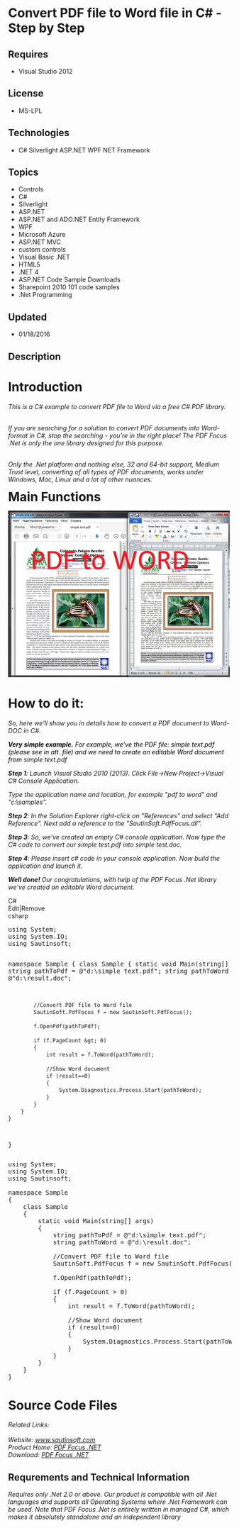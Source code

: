# Convert PDF file to Word file in C# - Step by Step
## Requires
- Visual Studio 2012
## License
- MS-LPL
## Technologies
- C# Silverlight ASP.NET WPF NET Framework
## Topics
- Controls
- C#
- Silverlight
- ASP.NET
- ASP.NET and ADO.NET Entity Framework
- WPF
- Microsoft Azure
- ASP.NET MVC
- custom controls
- Visual Basic .NET
- HTML5
- .NET 4
- ASP.NET Code Sample Downloads
- Sharepoint 2010 101 code samples
- .Net Programming
## Updated
- 01/18/2016
## Description

<h1>Introduction</h1>
<p><em>This is a C# example to convert PDF file to Word via a free C# PDF library.</em></p>
<p><em><br>
If you are searching for a solution to convert PDF documents into Word-format in C#, stop the searching - you're in the right place! The PDF Focus .Net is only the one library designed for this purpose.</em></p>
<p><em><br>
Only the .Net platform and nothing else, 32 and 64-bit support, Medium Trust level, converting of all types of PDF documents, works under Windows, Mac, Linux and a lot of other nuances</em><em>.</em></p>
<p><strong style="font-size:2em">Main Functions</strong></p>
<p><strong><img id="147487" src="147487-pdf%20to%20word.png" alt=""><br>
</strong></p>
<h1><span>How to do it:</span></h1>
<p><em>So, here we'll show you in details how to convert a PDF document to Word-DOC in C#.</em></p>
<p><em><span style="color:#000000"><strong><span class="blue12b">Very simple example.</span></strong>&nbsp;For example, we've the PDF file: simple text.pdf (please see in att. file) and we need to create an editable Word document from&nbsp;</span>simple text.pdf</em></p>
<p><em><span class="blue12b"><strong>Step 1</strong>:</span>&nbsp;Launch Visual Studio 2010 (2013). Click File-&gt;New Project-&gt;Visual C# Console Application.</em></p>
<p><em>Type the application name and location, for example &quot;pdf to word&quot; and &quot;c:\samples&quot;.</em></p>
<p><em><span class="blue12b"><strong>Step 2</strong>:</span>&nbsp;In the Solution Explorer right-click on &quot;References&quot; and select &quot;Add Reference&quot;. Next add a reference to the &quot;SautinSoft.PdfFocus.dll&quot;</em><em>.</em></p>
<p><em><span class="blue12b"><strong>Step 3</strong>:</span>&nbsp;So, we've created an empty C# console application. Now type the C# code to convert our simple test.pdf into simple test.doc.</em></p>
<p><em><strong>Step 4</strong>: Please insert c# code in your console application.&nbsp;Now build the application and launch it.</em></p>
<p><span><em><strong><span class="blue12b">Well done!</span>&nbsp;</strong>Our congratulations, with help of the PDF Focus .Net library we've created an editable Word document.</em><br>
</span></p>
<div class="scriptcode">
<div class="pluginEditHolder" pluginCommand="mceScriptCode">
<div class="title"><span>C#</span></div>
<div class="pluginLinkHolder"><span class="pluginEditHolderLink">Edit</span>|<span class="pluginRemoveHolderLink">Remove</span></div>
<span class="hidden">csharp</span>
<pre class="hidden">using System;
using System.IO;
using Sautinsoft; 

namespace Sample
{
    class Sample
    {
        static void Main(string[] args)
        {
            string pathToPdf = @&quot;d:\simple text.pdf&quot;;
            string pathToWord = @&quot;d:\result.doc&quot;;

            //Convert PDF file to Word file
            SautinSoft.PdfFocus f = new SautinSoft.PdfFocus();
	    	
            f.OpenPdf(pathToPdf);

            if (f.PageCount &gt; 0)
            {
                int result = f.ToWord(pathToWord);
                
                //Show Word document
                if (result==0)
                {
                    System.Diagnostics.Process.Start(pathToWord);
                }
            }
        }
    }
}
</pre>
<div class="preview">
<pre class="csharp"><span class="cs__keyword">using</span>&nbsp;System;&nbsp;
<span class="cs__keyword">using</span>&nbsp;System.IO;&nbsp;
<span class="cs__keyword">using</span>&nbsp;Sautinsoft;&nbsp;&nbsp;
&nbsp;
<span class="cs__keyword">namespace</span>&nbsp;Sample&nbsp;
{&nbsp;
&nbsp;&nbsp;&nbsp;&nbsp;<span class="cs__keyword">class</span>&nbsp;Sample&nbsp;
&nbsp;&nbsp;&nbsp;&nbsp;{&nbsp;
&nbsp;&nbsp;&nbsp;&nbsp;&nbsp;&nbsp;&nbsp;&nbsp;<span class="cs__keyword">static</span>&nbsp;<span class="cs__keyword">void</span>&nbsp;Main(<span class="cs__keyword">string</span>[]&nbsp;args)&nbsp;
&nbsp;&nbsp;&nbsp;&nbsp;&nbsp;&nbsp;&nbsp;&nbsp;{&nbsp;
&nbsp;&nbsp;&nbsp;&nbsp;&nbsp;&nbsp;&nbsp;&nbsp;&nbsp;&nbsp;&nbsp;&nbsp;<span class="cs__keyword">string</span>&nbsp;pathToPdf&nbsp;=&nbsp;@<span class="cs__string">&quot;d:\simple&nbsp;text.pdf&quot;</span>;&nbsp;
&nbsp;&nbsp;&nbsp;&nbsp;&nbsp;&nbsp;&nbsp;&nbsp;&nbsp;&nbsp;&nbsp;&nbsp;<span class="cs__keyword">string</span>&nbsp;pathToWord&nbsp;=&nbsp;@<span class="cs__string">&quot;d:\result.doc&quot;</span>;&nbsp;
&nbsp;
&nbsp;&nbsp;&nbsp;&nbsp;&nbsp;&nbsp;&nbsp;&nbsp;&nbsp;&nbsp;&nbsp;&nbsp;<span class="cs__com">//Convert&nbsp;PDF&nbsp;file&nbsp;to&nbsp;Word&nbsp;file</span>&nbsp;
&nbsp;&nbsp;&nbsp;&nbsp;&nbsp;&nbsp;&nbsp;&nbsp;&nbsp;&nbsp;&nbsp;&nbsp;SautinSoft.PdfFocus&nbsp;f&nbsp;=&nbsp;<span class="cs__keyword">new</span>&nbsp;SautinSoft.PdfFocus();&nbsp;
&nbsp;&nbsp;&nbsp;&nbsp;&nbsp;&nbsp;&nbsp;&nbsp;&nbsp;&nbsp;&nbsp;&nbsp;&nbsp;
&nbsp;&nbsp;&nbsp;&nbsp;&nbsp;&nbsp;&nbsp;&nbsp;&nbsp;&nbsp;&nbsp;&nbsp;f.OpenPdf(pathToPdf);&nbsp;
&nbsp;
&nbsp;&nbsp;&nbsp;&nbsp;&nbsp;&nbsp;&nbsp;&nbsp;&nbsp;&nbsp;&nbsp;&nbsp;<span class="cs__keyword">if</span>&nbsp;(f.PageCount&nbsp;&gt;&nbsp;<span class="cs__number">0</span>)&nbsp;
&nbsp;&nbsp;&nbsp;&nbsp;&nbsp;&nbsp;&nbsp;&nbsp;&nbsp;&nbsp;&nbsp;&nbsp;{&nbsp;
&nbsp;&nbsp;&nbsp;&nbsp;&nbsp;&nbsp;&nbsp;&nbsp;&nbsp;&nbsp;&nbsp;&nbsp;&nbsp;&nbsp;&nbsp;&nbsp;<span class="cs__keyword">int</span>&nbsp;result&nbsp;=&nbsp;f.ToWord(pathToWord);&nbsp;
&nbsp;&nbsp;&nbsp;&nbsp;&nbsp;&nbsp;&nbsp;&nbsp;&nbsp;&nbsp;&nbsp;&nbsp;&nbsp;&nbsp;&nbsp;&nbsp;&nbsp;
&nbsp;&nbsp;&nbsp;&nbsp;&nbsp;&nbsp;&nbsp;&nbsp;&nbsp;&nbsp;&nbsp;&nbsp;&nbsp;&nbsp;&nbsp;&nbsp;<span class="cs__com">//Show&nbsp;Word&nbsp;document</span>&nbsp;
&nbsp;&nbsp;&nbsp;&nbsp;&nbsp;&nbsp;&nbsp;&nbsp;&nbsp;&nbsp;&nbsp;&nbsp;&nbsp;&nbsp;&nbsp;&nbsp;<span class="cs__keyword">if</span>&nbsp;(result==<span class="cs__number">0</span>)&nbsp;
&nbsp;&nbsp;&nbsp;&nbsp;&nbsp;&nbsp;&nbsp;&nbsp;&nbsp;&nbsp;&nbsp;&nbsp;&nbsp;&nbsp;&nbsp;&nbsp;{&nbsp;
&nbsp;&nbsp;&nbsp;&nbsp;&nbsp;&nbsp;&nbsp;&nbsp;&nbsp;&nbsp;&nbsp;&nbsp;&nbsp;&nbsp;&nbsp;&nbsp;&nbsp;&nbsp;&nbsp;&nbsp;System.Diagnostics.Process.Start(pathToWord);&nbsp;
&nbsp;&nbsp;&nbsp;&nbsp;&nbsp;&nbsp;&nbsp;&nbsp;&nbsp;&nbsp;&nbsp;&nbsp;&nbsp;&nbsp;&nbsp;&nbsp;}&nbsp;
&nbsp;&nbsp;&nbsp;&nbsp;&nbsp;&nbsp;&nbsp;&nbsp;&nbsp;&nbsp;&nbsp;&nbsp;}&nbsp;
&nbsp;&nbsp;&nbsp;&nbsp;&nbsp;&nbsp;&nbsp;&nbsp;}&nbsp;
&nbsp;&nbsp;&nbsp;&nbsp;}&nbsp;
}&nbsp;
</pre>
</div>
</div>
</div>
<h1><span>Source Code Files</span></h1>
<div><em>Related Links:</em></div>
<div><em><br>
Website: <a href="http://www.sautinsoft.com">www.sautinsoft.com</a><br>
Product Home: <a href="http://sautinsoft.com/products/pdf-focus/index.php">PDF Focus .NET</a><br>
Download: <a href="http://sautinsoft.com/thankyou.php?download=pdf_focus_net.zip">
PDF Focus .NET</a><br>
</em></div>
<h2 class="H2Text">Requrements and Technical Information</h2>
<p class="CommonText"><em>Requires only .Net 2.0 or above. Our product is compatible with all .Net languages and supports all Operating Systems where .Net Framework can be used. Note that PDF Focus .Net is entirely written in managed C#, which makes it absolutely
 standalone and an independent library</em></p>
